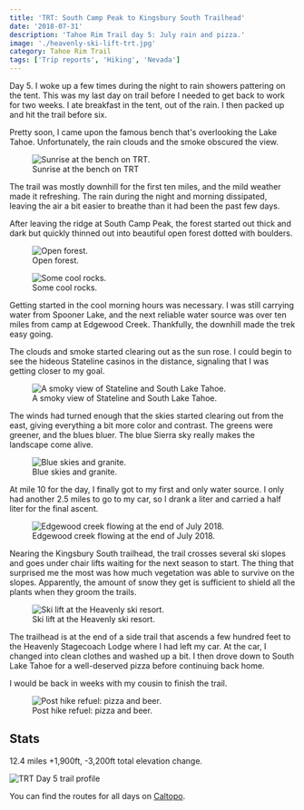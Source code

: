 ```yaml
---
title: 'TRT: South Camp Peak to Kingsbury South Trailhead'
date: '2018-07-31'
description: 'Tahoe Rim Trail day 5: July rain and pizza.'
image: './heavenly-ski-lift-trt.jpg'
category: Tahoe Rim Trail
tags: ['Trip reports', 'Hiking', 'Nevada']
---
```


Day 5. I woke up a few times during the night to rain showers pattering on the tent. This was my last day on trail before I needed to get back to work for two weeks. I ate breakfast in the tent, out of the rain. I then packed up and hit the trail before six.

Pretty soon, I came upon the famous bench that's overlooking the Lake Tahoe. Unfortunately, the rain clouds and the smoke obscured the view.

<figure class="full-width">
  <img src="sunrise-at-the-bench-on-trt.jpg" alt="Sunrise at the bench on TRT.">
  <figcaption>Sunrise at the bench on TRT</figcaption>
</figure>

The trail was mostly downhill for the first ten miles, and the mild weather made it refreshing. The rain during the night and morning dissipated, leaving the air a bit easier to breathe than it had been the past few days.

After leaving the ridge at South Camp Peak, the forest started out thick and dark but quickly thinned out into beautiful open forest dotted with boulders.

<figure>
  <img src="open-forest.jpg" alt="Open forest.">
  <figcaption>Open forest.</figcaption>
</figure>

<figure>
  <img src="rock-pile.jpg" alt="Some cool rocks.">
  <figcaption>Some cool rocks.</figcaption>
</figure>

Getting started in the cool morning hours was necessary. I was still carrying water from Spooner Lake, and the next reliable water source was over ten miles from camp at Edgewood Creek. Thankfully, the downhill made the trek easy going.

The clouds and smoke started clearing out as the sun rose. I could begin to see the hideous Stateline casinos in the distance, signaling that I was getting closer to my goal.

<figure>
  <img src="smoky-view-of-stateline-and-south-lake-tahoe.jpg" alt="A smoky view of Stateline and South Lake Tahoe.">
  <figcaption>A smoky view of Stateline and South Lake Tahoe.</figcaption>
</figure>

The winds had turned enough that the skies started clearing out from the east, giving everything a bit more color and contrast. The greens were greener, and the blues bluer. The blue Sierra sky really makes the landscape come alive.

<figure>
  <img src="blue-skies-and-granite.jpg" alt="Blue skies and granite.">
  <figcaption>Blue skies and granite.</figcaption>
</figure>

At mile 10 for the day, I finally got to my first and only water source. I only had another 2.5 miles to go to my car, so I drank a liter and carried a half liter for the final ascent.

<figure>
  <img src="edgewood-creek-trt.jpg" alt="Edgewood creek flowing at the end of July 2018.">
  <figcaption>Edgewood creek flowing at the end of July 2018.</figcaption>
</figure>

Nearing the Kingsbury South trailhead, the trail crosses several ski slopes and goes under chair lifts waiting for the next season to start. The thing that surprised me the most was how much vegetation was able to survive on the slopes. Apparently, the amount of snow they get is sufficient to shield all the plants when they groom the trails.

<figure>
  <img src="heavenly-ski-lift-trt.jpg" alt="Ski lift at the Heavenly ski resort.">
  <figcaption>Ski lift at the Heavenly ski resort.</figcaption>
</figure>

The trailhead is at the end of a side trail that ascends a few hundred feet to the Heavenly Stagecoach Lodge where I had left my car. At the car, I changed into clean clothes and washed up a bit. I then drove down to South Lake Tahoe for a well-deserved pizza before continuing back home.

I would be back in weeks with my cousin to finish the trail.

<figure>
  <img src="post-hike-refuel.jpg" alt="Post hike refuel: pizza and beer.">
  <figcaption>Post hike refuel: pizza and beer.</figcaption>
</figure>

## Stats

12.4 miles +1,900ft, -3,200ft total elevation change.

![TRT Day 5 trail profile](profile.png)

You can find the routes for all days on [Caltopo](https://caltopo.com/m/HJ0L).

